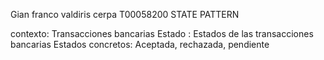 Gian franco valdiris cerpa T00058200
STATE PATTERN

contexto: Transacciones bancarias
Estado : Estados de las transacciones bancarias
Estados concretos:
  Aceptada, rechazada, pendiente
  
